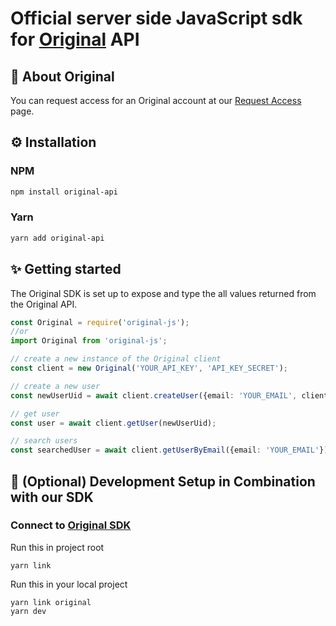 # Official server side JavaScript sdk for [Original](https://getoriginal.com) API

## 📝 About Original

You can request access for an Original account at our [Request Access](https://getoriginal.com/contact-us/) page.

## ⚙️ Installation

### NPM

```bash
npm install original-api
```

### Yarn

```bash
yarn add original-api
```

## ✨ Getting started

The Original SDK is set up to expose and type the all values returned from the Original API.

```typescript
const Original = require('original-js');
//or
import Original from 'original-js';

// create a new instance of the Original client
const client = new Original('YOUR_API_KEY', 'API_KEY_SECRET');

// create a new user
const newUserUid = await client.createUser({email: 'YOUR_EMAIL', client_id: 'YOUR_CLIENT_ID',})

// get user
const user = await client.getUser(newUserUid);

// search users
const searchedUser = await client.getUserByEmail({email: 'YOUR_EMAIL'});

```
## 🔗 (Optional) Development Setup in Combination with our SDK

### Connect to [Original SDK](https://github.com/GetOriginal/original-js)
 
Run this in project root
```shell
yarn link
```

Run this in your local project
```shell
yarn link original
yarn dev
```
